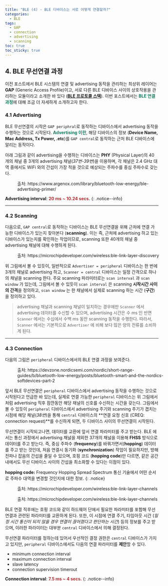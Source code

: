 ```yaml
---
title: "BLE (4) - BLE 디바이스는 서로 어떻게 연결할까?"
categories:
  - BLE
tags:
  - GAP
  - connection
  - advertising
  - scanning
toc: true
toc_sticky: true
---
```


## 4. BLE 무선연결 과정

이전 포스트에서 BLE 시스템의 연결 및 advertising 동작을 관리하는 최상위 레이어는 **GAP** (Generic Access Profile)이고, 서로 다른 BLE 디바이스 사이의 상호작용을 관리하는 모듈이라고 소개한 바 있다 (**[BLE 프로토콜 스택](https://enidanny.github.io/ble/ble-protocol-stack/#25-generic-access-profile-gap)**). 이번 포스트에서는 <span style="color:#0F7F5F"><b>BLE 연결 과정</b></span>에 대해 조금 더 자세하게 소개하고자 한다.

### 4.1 Advertising

BLE 무선연결의 시작은 `GAP periphral`로 동작하는 디바이스에서 advertising 동작을 수행하는 것으로 시작된다. <span style="color:#0F7F5F"><b>Advertising 이란</b></span>, 해당 디바이스의 정보 (**Device Name, Mac Address, Tx Power, .etc**)를 `GAP central`로 동작하는 근처 BLE 디바이스에 알리는 동작이다.

아래 그림과 같이 advertising을 수행하는 디바이스는 **PHY** (Physical Layer)의 40 개의 채널 중 3개의 advertising 채널(*37번-39번*)을 이용하며, 각 채널은 2.4 GHz 대역 중에서도 WiFi 와의 간섭이 가장 적을 것으로 예상되는 주파수를 중심 주파수로 갖는다.

<figure style="width: 100%">
  <img src="{{ site.url }}{{ site.baseurl }}/assets/images/ble-conn-fig-1.png" alt="">
  <figcaption>출처: https://www.argenox.com/library/bluetooth-low-energy/ble-advertising-primer/</figcaption>
</figure>

**Advertising interval**: <span style="color:#AF2F2F"><b>20 ms ~ 10.24 secs.</b></span>
{: .notice--info}

---

### 4.2 Scanning

다음으로, `GAP central`로 동작하는 디바이스는 BLE 무선연결을 위해 근처에 연결 가능한 디바이스가 있는지 찾아본다 (**scanning**). 이는 즉, 근처에 advertising 하고 있는 디바이스가 있는지를 확인하는 작업이므로, scanning 또한 40개의 채널 중 advertising 채널에 대해 수행하게 된다.

<figure style="width: 100%">
  <img src="{{ site.url }}{{ site.baseurl }}/assets/images/ble-conn-fig-2.png" alt="">
  <figcaption>출처: https://microchipdeveloper.com/wireless:ble-link-layer-discovery</figcaption>
</figure>

위 그림에서 볼 수 있듯이, 일반적으로 `Advertiser = peripheral` 디바이스는 한 번에 3개의 채널로 advertising 하고,  `Scanner = central` 디바이스는 일정 간격으로 하나의 채널을 scanning 한다. 주요 scanning 파라미터로는 `scan interval` 과 `scan window` 가 있는데, 그림에서 볼 수 있듯이 `scan interval` 은 scanning **시작시간 사이의 간격**을 정의하고, `scan window` 는 한 채널에서 실제로 scanning 하는 시간 (**구간**)을 정의하고 있다.
>advertising 채널과 scanning 채널이 일치하는 경우에만 `Scanner` 에서 advertising 데이터를 수신할 수 있으며, advertising 시간은 수 ms 인 반면 `Scanner` 에서는 수십에서 수백 ms 동안 scanning 동작을 수행한다. 따라서, `Scanner` 에서는 기본적으로 `Advertiser` 에 비해 보다 많은 양의 전류를 소비하게 된다.

---

### 4.3 Connection

다음의 그림은 `peripheral` 디바이스에서의 BLE 연결 과정을 보여준다.

<figure style="width: 100%">
  <img src="{{ site.url }}{{ site.baseurl }}/assets/images/ble-conn-fig-3.png" alt="">
  <figcaption>출처: https://devzone.nordicsemi.com/nordic/short-range-guides/b/bluetooth-low-energy/posts/bluetooth-smart-and-the-nordics-softdevices-part-2</figcaption>
</figure>

앞서 BLE 무선연결은 `peripheral` 디바이스에서 advertising 동작을 수행하는 것으로 시작된다고 언급한 바 있는데, 실제로 연결 가능한 `peripheral` 디바이스는 위 그림에서처럼 advertising 직후 잠깐동안 해당 채널의 신호를 수신하는 시간을 갖는다. 그림에서 볼 수 있듯이 `peripheral` 디바이스에서 advertising 주기와 scanning 주기가 겹치는 시점에 해당 채널(*38번*)을 통해 `central` 디바이스의 **연결 요청 신호 (CREQ: connection request)**를 수신하게 되면, 두 디바이스 사이의 무선연결이 시작된다.

무선연결이 시작되고나면, 데이터를 교환에 앞서 연결 파라미터를 주고 받는다. BLE 에서는 통신 과정에서 advertising 채널을 제외한 37개의 채널을 이용해 **FHSS** 방식으로 데이터를 주고 받는다. 즉, 중심 주파수 (**frequency**)를 바꿔가면서(**hopping**) 데이터를 주고 받는 것인데, 처음 연결시 동기화 (**synchronization**) 작업이 필요하지만, 방해 전파나 잡음의 간섭을 줄일 수 있으며, 호핑 코드 (**hopping code**)만 다르면, 같은 공간 내에서도 무선 디바이스 사이의 간섭을 최소화할 수 있다는 이점이 있다.

**hopping code:** Frequency Hopping Spread Spectrum 통신 기술에서 어떤 순서로 주파수 대역을 변경할 것인지에 대한 정보.
{: .notice}

<figure style="width: 100%">
  <img src="{{ site.url }}{{ site.baseurl }}/assets/images/ble-conn-fig-4.png" alt="">
  <figcaption>출처: https://microchipdeveloper.com/wireless:ble-link-layer-channels</figcaption>
</figure>

<figure style="width: 100%">
  <img src="{{ site.url }}{{ site.baseurl }}/assets/images/ble-conn-fig-5.png" alt="">
  <figcaption>출처: https://microchipdeveloper.com/wireless:ble-link-layer-channels</figcaption>
</figure>

BLE 연결 직후에는 호핑 코드와 같이 하드웨어 단에서 필요한 파라미터를 포함해 무선연결과 관련된 파라미터를 교환하게 된다. 또한, 이 시점에 연결 주기, 타임아웃 시간 (*일정 시간 통신이 되지 않을 경우 연결이 끊어졌다고 판단하는 시간*) 등의 정보를 주고 받으며, 이러한 파라미터는 대부분 `central` 디바이스에서 의해 결정된다.

무선연결 파라미터를 정하는데 있어서 우선적인 결정 권한은 `central` 디바이스가 가지고 있지만,  `peripheral` 디바이스에서도 다음의 연결 파라미터를 **제안**할 수 있다.

* minimum connection interval
* maximum connection interval
* slave latency
* connection supervision timerout

**Connection interval**: <span style="color:#AF2F2F"><b>7.5 ms ~ 4 secs.</b></span>
{: .notice--info}
